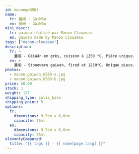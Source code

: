 ```yaml
---
id: manongwG503
name:
  fr: 蓋碗 - GàiWǎn
  en: 蓋碗 - GàiWǎn
mini_descr:
  fr: gaiwan réalisé par Manon Clouzeau
  en: gaiwan made by Manon Clouzeau
tags: ["manon-clouzeau"]
description:
  fr: >
    蓋碗 - GàiWǎn en grès, cuisson à 1250 °C. Pièce unique.
  en: >
    蓋碗 - Stoneware gaiwan, fired at 1250°C. Unique piece.
photos:
  - manon_gaiwan_G503-a.jpg
  - manon_gaiwan_G503-b.jpg
price: 50.00
stock: 1
weight: 127
shipping_type: colis_base
shipping_point: 5
options:
  fr:
    dimensions: 9,5cm x 6,0cm
    capacité: 75ml
  en:
    dimensions: 9,5cm x 6,0cm
    capacity: 75ml
eleventyComputed:
  title: "{{ tags }} - {{ name[page.lang] }}"
---
```

